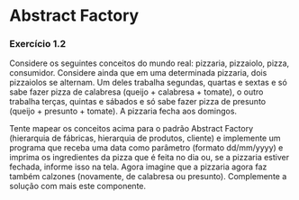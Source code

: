 # Abstract Factory

### Exercício 1.2

Considere os seguintes conceitos do mundo real: pizzaria, pizzaiolo, pizza, consumidor. Considere ainda que
em uma determinada pizzaria, dois pizzaiolos se alternam. Um deles trabalha segundas, quartas e sextas e
só sabe fazer pizza de calabresa (queijo + calabresa + tomate), o outro trabalha terças, quintas e sábados e
só sabe fazer pizza de presunto (queijo + presunto + tomate). A pizzaria fecha aos domingos.

Tente mapear os conceitos acima para o padrão Abstract Factory (hierarquia de fábricas, hierarquia de
produtos, cliente) e implemente um programa que receba uma data como parâmetro (formato dd/mm/yyyy)
e imprima os ingredientes da pizza que é feita no dia ou, se a pizzaria estiver fechada, informe isso na tela.
Agora imagine que a pizzaria agora faz também calzones (novamente, de calabresa ou presunto).
Complemente a solução com mais este componente.
